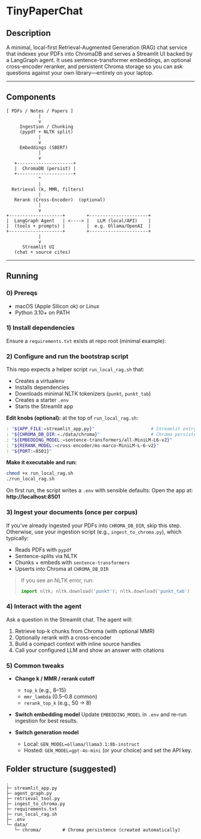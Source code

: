 # TinyPaperChat

## Description
A minimal, local-first Retrieval-Augmented Generation (RAG) chat service that indexes your PDFs into ChromaDB and serves a Streamlit UI backed by a LangGraph agent. It uses sentence-transformer embeddings, an optional cross-encoder reranker, and persistent Chroma storage so you can ask questions against your own library—entirely on your laptop.

---

## Components

```
[ PDFs / Notes / Papers ]
            |
            v
     Ingestion / Chunking
     (pypdf + NLTK split)
            |
            v
     Embeddings (SBERT)
            |
            v
   +---------------------+
   |  ChromaDB (persist) |
   +---------------------+
            ^
            |
  Retrieval (k, MMR, filters)
            |
   Rerank (Cross-Encoder)  (optional)
            |
            v
+--------------------+        +----------------------+
|  LangGraph Agent   | <----> |   LLM (local/API)    |
|  (tools + prompts) |        |  e.g. Ollama/OpenAI  |
+--------------------+        +----------------------+
            |
            v
      Streamlit UI
   (chat + source cites)
```

---

## Running

### 0) Prereqs
- macOS (Apple Silicon ok) or Linux
- Python 3.10+ on PATH

### 1) Install dependencies
Ensure a `requirements.txt` exists at repo root (minimal example):


### 2) Configure and run the bootstrap script

This repo expects a helper script `run_local_rag.sh` that:
- Creates a virtualenv
- Installs dependencies
- Downloads minimal NLTK tokenizers (`punkt`, `punkt_tab`)
- Creates a starter `.env`
- Starts the Streamlit app

**Edit knobs (optional):** at the top of `run_local_rag.sh`:
```bash
: "${APP_FILE:=streamlit_app.py}"                     # Streamlit entrypoint
: "${CHROMA_DB_DIR:=./data/chroma}"                   # Chroma persistence dir
: "${EMBEDDING_MODEL:=sentence-transformers/all-MiniLM-L6-v2}"
: "${RERANK_MODEL:=cross-encoder/ms-marco-MiniLM-L-6-v2}"
: "${PORT:=8501}"
```

**Make it executable and run:**
```bash
chmod +x run_local_rag.sh
./run_local_rag.sh
```

On first run, the script writes a `.env` with sensible defaults:
Open the app at: **http://localhost:8501**

### 3) Ingest your documents (once per corpus)

If you’ve already ingested your PDFs into `CHROMA_DB_DIR`, skip this step. Otherwise, use your ingestion script (e.g., `ingest_to_chroma.py`), which typically:
- Reads PDFs with `pypdf`
- Sentence-splits via NLTK
- Chunks + embeds with `sentence-transformers`
- Upserts into Chroma at `CHROMA_DB_DIR`

> If you see an NLTK error, run:
> ```python
> import nltk; nltk.download('punkt'); nltk.download('punkt_tab')
> ```

### 4) Interact with the agent
Ask a question in the Streamlit chat. The agent will:
1. Retrieve top-k chunks from Chroma (with optional MMR)
2. Optionally rerank with a cross-encoder
3. Build a compact context with inline source handles
4. Call your configured LLM and show an answer with citations

### 5) Common tweaks

- **Change k / MMR / rerank cutoff**
  - `top_k` (e.g., 8–15)
  - `mmr_lambda` (0.5–0.8 common)
  - `rerank_top_k` (e.g., 50 → 8)

- **Switch embedding model**
  Update `EMBEDDING_MODEL` in `.env` and re-run ingestion for best results.

- **Switch generation model**
  - Local: `GEN_MODEL=ollama/llama3.1:8b-instruct`
  - Hosted: `GEN_MODEL=gpt-4o-mini` (or your choice) and set the API key.


## Folder structure (suggested)
```
.
├─ streamlit_app.py
├─ agent_graph.py
├─ retrieval_tool.py
├─ ingest_to_chroma.py
├─ requirements.txt
├─ run_local_rag.sh
├─ .env
└─ data/
   └─ chroma/        # Chroma persistence (created automatically)
```
